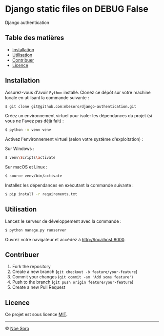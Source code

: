 # Django static files on DEBUG False

Django authentication

## Table des matières

-   [Installation](#installation)
-   [Utilisation](#utilisation)
-   [Contribuer](#contribuer)
-   [Licence](#licence)

## Installation

Assurez-vous d'avoir `Python` installé. Clonez ce dépôt sur votre machine locale en utilisant la commande suivante :

```bash
$ git clone git@github.com:nbesoro/django-authentication.git
```

Créez un environnement virtuel pour isoler les dépendances du projet (si vous ne l'avez pas déjà fait) :

```bash
$ python -m venv venv
```

Activez l'environnement virtuel (selon votre système d'exploitation) :

Sur Windows :

```bash
$ venv\Scripts\activate
```

Sur macOS et Linux :

```bash
$ source venv/bin/activate
```

Installez les dépendances en exécutant la commande suivante :

```bash
$ pip install -r requirements.txt
```

## Utilisation

Lancez le serveur de développement avec la commande :

```bash
$ python manage.py runserver
```

Ouvrez votre navigateur et accédez à [http://localhost:8000](http://localhost:8000).

## Contribuer

1. Fork the repository
2. Create a new branch (`git checkout -b feature/your-feature`)
3. Commit your changes (`git commit -am 'Add some feature'`)
4. Push to the branch (`git push origin feature/your-feature`)
5. Create a new Pull Request

## Licence

Ce projet est sous licence [MIT](https://choosealicense.com/licenses/mit/).

---

© [Nbe Soro](https://nbesoro.com)
